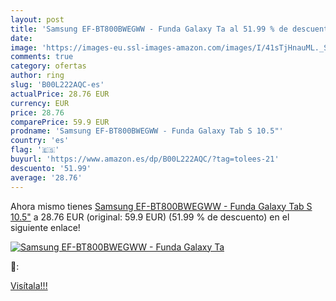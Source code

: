 ```yaml
---
layout: post
title: 'Samsung EF-BT800BWEGWW - Funda Galaxy Ta al 51.99 % de descuento'
date: 
image: 'https://images-eu.ssl-images-amazon.com/images/I/41sTjHnauML._SL200_.jpg'
comments: true
category: ofertas
author: ring
slug: 'B00L222AQC-es'
actualPrice: 28.76 EUR
currency: EUR
price: 28.76
comparePrice: 59.9 EUR
prodname: 'Samsung EF-BT800BWEGWW - Funda Galaxy Tab S 10.5"'
country: 'es'
flag: '🇪🇸'
buyurl: 'https://www.amazon.es/dp/B00L222AQC/?tag=tolees-21'
descuento: '51.99'
average: '28.76'
---
```


Ahora mismo tienes [Samsung EF-BT800BWEGWW - Funda Galaxy Tab S 10.5"](https://www.amazon.es/dp/B00L222AQC/?tag=tolees-21) a 28.76 EUR (original: 59.9 EUR) (51.99 %  de descuento) en el siguiente enlace!

[![Samsung EF-BT800BWEGWW - Funda Galaxy Ta](https://images-eu.ssl-images-amazon.com/images/I/41sTjHnauML._SL200_.jpg)](https://www.amazon.es/dp/B00L222AQC/?tag=tolees-21)

🔎:


[Visítala!!!](https://www.amazon.es/dp/B00L222AQC/?tag=tolees-21)
